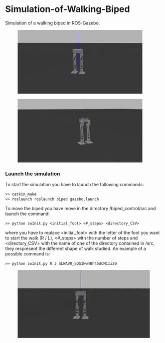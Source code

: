 # Simulation-of-Walking-Biped

Simulation of a walking biped in ROS-Gazebo.

<figure class="image">
  <img src="pictures/biped1.png" width="400">
  <figcaption></figcaption>
</figure>

<figure class="image">
  <img src="pictures/biped2.png" width="400">
  <figcaption></figcaption>
</figure>

<h3>Launch the simulation</h3>
To start the simulation you have to launch the following commands:

```
>> catkin_make
>> roslaunch roslaunch biped gazebo.launch
```

To move the biped you have move in the directory /biped_control/src and launch the command:

```
>> python zwInit.py <initial_foot> <#_steps> <directory_CSV>
```

where you have to replace <initial_foot> with the letter of the foot you want to start the walk (R / L), <#_steps> with the number of steps and <directory_CSV> with the name of one of the directory contained in /src, they respresent the different shape of walk studied.
An example of a possible command is:


```
>> python zwInit.py R 3 SLWAVR_SQSINw40h45dCM11i20
```


<figure class="image">
  <img src="pictures/biped.gif" width="500">
  <figcaption></figcaption>
</figure>
